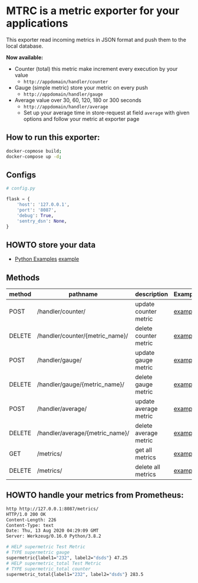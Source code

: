 # MTRC is a metric exporter for your applications

This exporter read incoming metrics in JSON format and push them to the local database.

**Now available:**

-   Counter (total) this metric make increment every execution by your value
    -   `http://appdomain/handler/counter`
-   Gauge (simple metric) store your metric on every push
    -   `http://appdomain/handler/gauge`
-   Average value over 30, 60, 120, 180 or 300 seconds
    -   `http://appdomain/handler/average`
    -   Set up your average time in store-request at field `average` with given options and follow your metric at exporter page

## How to run this exporter:

```bash
docker-copmose build;
docker-compose up -d;
```

## Configs

```python
# config.py

flask = {
    'host': '127.0.0.1',
    'port': '8087',
    'debug': True,
    'sentry_dsn': None,
}
```

## HOWTO store your data

-   [Python Examples](https://github.com/lundgrenalex/mtrc/wiki/Metrics-primitives-in-MRTC)
    [example](/docs/httpie/counter.md)

## Methods

| method | pathname                        | description           | Examples                            |
| ------ | ------------------------------- | --------------------- | ----------------------------------- |
| POST   | /handler/counter/               | update counter metric | [example](/docs/httpie/counter.md)  |
| DELETE | /handler/counter/{metric_name}/ | delete counter metric | [example](/docs/httpie/counter.md)  |
| POST   | /handler/gauge/                 | update gauge metric   | [example](/docs/httpie/gauge.md)    |
| DELETE | /handler/gauge/{metric_name}/   | delete gauge metric   | [example](/docs/httpie/gauge.md)    |
| POST   | /handler/average/               | update average metric | [example](/docs/httpie/average.md)  |
| DELETE | /handler/average/{metric_name}/ | delete average metric | [example](/docs/httpie/average.md)  |
| GET    | /metrics/                       | get all metrics       | [example](/docs/httpie/exporter.md) |
| DELETE | /metrics/                       | delete all metrics    | [example](/docs/httpie/exporter.md) |

## HOWTO handle your metrics from Prometheus:

```bash
http http://127.0.0.1:8087/metrics/                                
HTTP/1.0 200 OK
Content-Length: 226
Content-Type: text
Date: Thu, 13 Aug 2020 04:29:09 GMT
Server: Werkzeug/0.16.0 Python/3.8.2

# HELP supermetric Test Metric
# TYPE supermetric gauge
supermetric{label1="232", label2="dsds"} 47.25
# HELP supermetric_total Test Metric
# TYPE supermetric_total counter
supermetric_total{label1="232", label2="dsds"} 283.5
```
